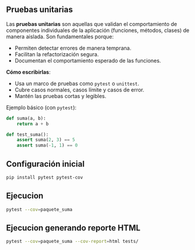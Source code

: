 ## Pruebas unitarias

Las **pruebas unitarias** son aquellas que validan el comportamiento de componentes individuales de la aplicación (funciones, métodos, clases) de manera aislada. Son fundamentales porque:
- Permiten detectar errores de manera temprana.
- Facilitan la refactorización segura.
- Documentan el comportamiento esperado de las funciones.

**Cómo escribirlas**:
- Usa un marco de pruebas como `pytest` o `unittest`.
- Cubre casos normales, casos límite y casos de error.
- Mantén las pruebas cortas y legibles.

Ejemplo básico (con `pytest`):
```python
def suma(a, b):
    return a + b

def test_suma():
    assert suma(2, 3) == 5
    assert suma(-1, 1) == 0
```

## Configuración inicial
```bash
pip install pytest pytest-cov
```

## Ejecucion
```bash
pytest --cov=paquete_suma
```

## Ejecucion generando reporte HTML
```bash
pytest --cov=paquete_suma --cov-report=html tests/
```

